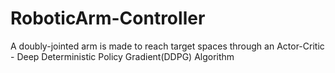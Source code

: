# RoboticArm-Controller
A doubly-jointed arm is made to reach target spaces through an Actor-Critic - Deep Deterministic Policy Gradient(DDPG) Algorithm
